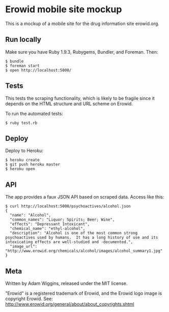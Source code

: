 # Erowid mobile site mockup

This is a mockup of a mobile site for the drug information site erowid.org.

## Run locally

Make sure you have Ruby 1.9.3, Rubygems, Bundler, and Foreman.  Then:

    $ bundle
    $ foreman start
    $ open http://localhost:5000/

## Tests

This tests the scraping functionality, which is likely to be fragile since it depends on the HTML structure and URL scheme on Erowid.

To run the automated tests:

    $ ruby test.rb

## Deploy

Deploy to Heroku:

    $ heroku create
    $ git push heroku master
    $ heroku open

## API

The app provides a faux JSON API based on scraped data.  Access like this:

    $ curl http://localhost:5000/psychoactives/alcohol.json
    {
      "name": "Alcohol",
      "common_names": "Liquor; Spirits; Beer; Wine",
      "effects": "Depressant Intoxicant",
      "chemical_name": "ethyl-alcohol",
      "description": "Alcohol is one of the most common strong psychoactives used by humans.  It has a long history of use and its intoxicating effects are well-studied and -documented.",
      "image_url": "http://www.erowid.org/chemicals/alcohol/images/alcohol_summary1.jpg"
    }

## Meta

Written by Adam Wiggins, released under the MIT license.

"Erowid" is a registered trademark of Erowid, and the Erowid logo image is
copyright Erowid.  See: http://www.erowid.org/general/about/about_copyrights.shtml

